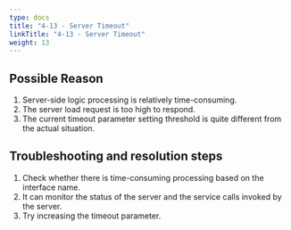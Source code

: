 ```yaml
---
type: docs
title: "4-13 - Server Timeout"
linkTitle: "4-13 - Server Timeout"
weight: 13
---
```


## Possible Reason

1. Server-side logic processing is relatively time-consuming.
2. The server load request is too high to respond.
3. The current timeout parameter setting threshold is quite different from the actual situation.

## Troubleshooting and resolution steps

1. Check whether there is time-consuming processing based on the interface name.
2. It can monitor the status of the server and the service calls invoked by the server.
3. Try increasing the timeout parameter.

<p style="margin-top: 3rem;"> </p>